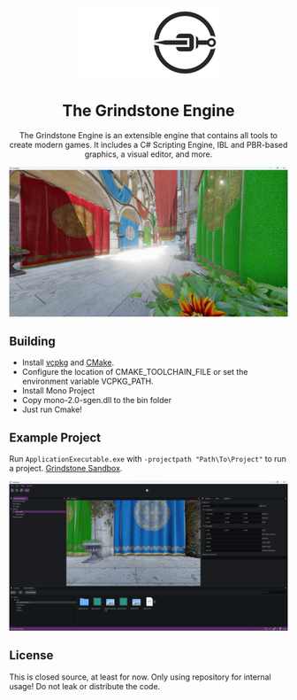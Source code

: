 <div align="center">

![Logo](./readmeImages/grindstoneLogo.png#gh-dark-mode-only)
![Logo](./readmeImages/grindstoneLogoLightMode.png#gh-light-mode-only)

# The Grindstone Engine

The Grindstone Engine is an extensible engine that contains all tools to create modern games. It includes a C# Scripting Engine, IBL and PBR-based graphics, a visual editor, and more.

</div>

![Runtime](readmeImages/grindstone.jpg)

## Building
 - Install [vcpkg](https://vcpkg.io/en/getting-started.html) and [CMake](https://cmake.org/install/).
 - Configure the location of CMAKE_TOOLCHAIN_FILE or set the environment variable VCPKG_PATH.
 - Install Mono Project
 - Copy mono-2.0-sgen.dll to the bin folder
 - Just run Cmake!

## Example Project
Run `ApplicationExecutable.exe` with `-projectpath "Path\To\Project"` to run a project.
[Grindstone Sandbox](https://github.com/KarimIO/Grindstone-Sandbox).

![Editor](readmeImages/editor.jpg)

## License
This is closed source, at least for now. Only using repository for internal usage! Do not leak or distribute the code.
